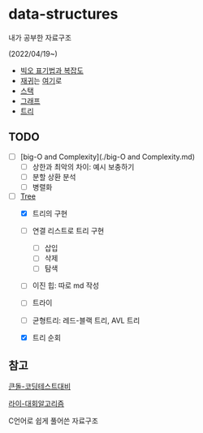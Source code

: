 # data-structures

내가 공부한 자료구조

(2022/04/19~)

- [빅오 표기법과 복잡도](https://github.com/leegwae/data-structure/blob/main/big-O%20and%20Complexity.md)
- [재귀](https://github.com/leegwae/data-structure/blob/main/README.md)는 [여기](https://github.com/leegwae/data-structure/blob/main/Recursion.md)로
- [스택](https://github.com/leegwae/data-structures/blob/main/Stack.md)
- [그래프](https://github.com/leegwae/data-structures/blob/main/Graph.md)
- [트리](https://github.com/leegwae/data-structures/blob/main/Tree.md)



## TODO

- [ ] [big-O and Complexity](./big-O and Complexity.md)
  - [ ] 상한과 최악의 차이: 예시 보충하기
  - [ ] 분할 상환 분석
  - [ ] 병렬화
- [ ] [Tree](./Tree.md)
  - [x] 트리의 구현
  - [ ] 연결 리스트로 트리 구현
    - [ ] 삽입
    - [ ] 삭제
    - [ ] 탐색
  - [ ] 이진 힙: 따로 md 작성
  - [ ] 트라이
  - [ ] 균형트리: 레드-블랙 트리, AVL 트리
  - [x] 트리 순회




## 참고

[큰돌-코딩테스트대비](https://blog.naver.com/jhc9639/222283814653)

[라이-대회알고리즘](https://blog.naver.com/kks227/220769859177)

C언어로 쉽게 풀어쓴 자료구조
